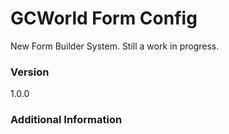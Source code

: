 # GCWorld Form Config

New Form Builder System.  Still a work in progress.




### Version
1.0.0

### Additional Information
